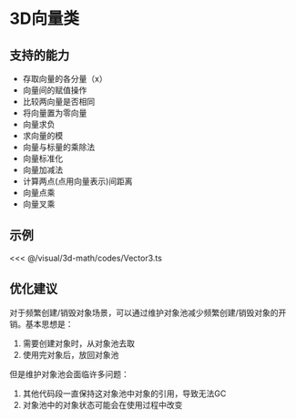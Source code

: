 # 3D向量类

## 支持的能力

- 存取向量的各分量（x）
- 向量间的赋值操作
- 比较两向量是否相同
- 将向量置为零向量
- 向量求负
- 求向量的模
- 向量与标量的乘除法
- 向量标准化
- 向量加减法
- 计算两点(点用向量表示)间距离
- 向量点乘
- 向量叉乘

## 示例

<<< @/visual/3d-math/codes/Vector3.ts

## 优化建议

对于频繁创建/销毁对象场景，可以通过维护对象池减少频繁创建/销毁对象的开销。基本思想是：

1. 需要创建对象时，从对象池去取
2. 使用完对象后，放回对象池

但是维护对象池会面临许多问题：

1. 其他代码段一直保持这对象池中对象的引用，导致无法GC
2. 对象池中的对象状态可能会在使用过程中改变
